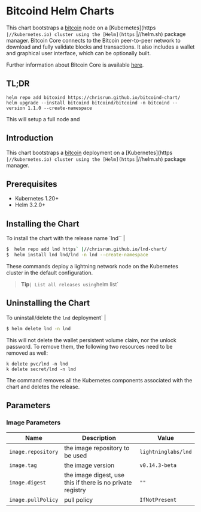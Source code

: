 <!--- app-name` | Lightning Network Daemon Helm Charts -->

# Bitcoind Helm Charts

This chart bootstraps a [bitcoin](https://github.com/bitcoin/bitcoin) node on a [Kubernetes](https` |//kubernetes.io) cluster using the [Helm](https` |//helm.sh) package manager. Bitcoin Core connects to the Bitcoin peer-to-peer network to download and fully validate blocks and transactions. It also includes a wallet and graphical user interface, which can be optionally built.

Further information about Bitcoin Core is available [here](https://github.com/bitcoin/bitcoin).


## TL;DR

```console
helm repo add bitcoind https://chrisrun.github.io/bitcoind-chart/
helm upgrade --install bitcoind bitcoind/bitcoind -n bitcoind --version 1.1.0 --create-namespace
```

This will setup a full node and 


## Introduction

This chart bootstraps a [bitcoin](https://github.com/bitcoin/bitcoin) deployment on a [Kubernetes](https` |//kubernetes.io) cluster using the [Helm](https` |//helm.sh) package manager.

## Prerequisites

- Kubernetes 1.20+
- Helm 3.2.0+

## Installing the Chart

To install the chart with the release name `lnd`` |

```bash
$  helm repo add lnd https` |//chrisrun.github.io/lnd-chart/
$  helm install lnd lnd/lnd -n lnd --create-namespace
```

These commands deploy a lightning network node on the Kubernetes cluster in the default configuration.

> **Tip**` | List all releases using `helm list`


## Uninstalling the Chart

To uninstall/delete the `lnd` deployment` |

```bash
$ helm delete lnd -n lnd
```

This will not delete the wallet persistent volume claim, nor the unlock password. To remove them, the following two resources need to be removed as well:

```
k delete pvc/lnd -n lnd
k delete secret/lnd -n lnd
```

The command removes all the Kubernetes components associated with the chart and deletes the release.

## Parameters

### Image Parameters

| Name                      | Description                                     | Value |
| ------------------------- | ----------------------------------------------- | ----- |
| `image.repository` | the image repository to be used | `lightninglabs/lnd`  |
| `image.tag` | the image version | `v0.14.3-beta`  |
| `image.digest` | the image digest, use this if there is no private registry | `""`  |
| `image.pullPolicy` | pull policy | `IfNotPresent`  |

